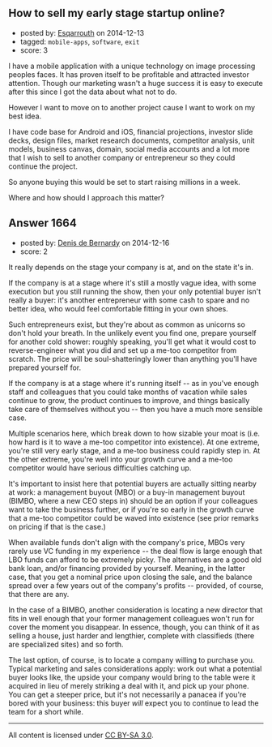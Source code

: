 ## How to sell my early stage startup online?

- posted by: [Esqarrouth](https://stackexchange.com/users/3055586/esqarrouth) on 2014-12-13
- tagged: `mobile-apps`, `software`, `exit`
- score: 3

I have a mobile application with a unique technology on image processing peoples faces. It has proven itself to be profitable and attracted investor attention. Though our marketing wasn't a huge success it is easy to execute after this since I got the data about what not to do.

However I want to move on to another project cause I want to work on my best idea.

I have code base for Android and iOS, financial projections, investor slide decks, design files, market research documents, competitor analysis, unit models, business canvas, domain, social media accounts and a lot more that I wish to sell to another company or entrepreneur so they could continue the project.

So anyone buying this would be set to start raising millions in a week. 

Where and how should I approach this matter?


## Answer 1664

- posted by: [Denis de Bernardy](https://stackexchange.com/users/182468/denis-de-bernardy) on 2014-12-16
- score: 2

It really depends on the stage your company is at, and on the state it's in.

If the company is at a stage where it's still a mostly vague idea, with some execution but you still running the show, then your only potential buyer isn't really a buyer: it's another entrepreneur with some cash to spare and no better idea, who would feel comfortable fitting in your own shoes.

Such entrepreneurs exist, but they're about as common as unicorns so don't hold your breath. In the unlikely event you find one, prepare yourself for another cold shower: roughly speaking, you'll get what it would cost to reverse-engineer what you did and set up a me-too competitor from scratch. The price will be soul-shatteringly lower than anything you'll have prepared yourself for.

If the company is at a stage where it's running itself -- as in you've enough staff and colleagues that you could take months of vacation while sales continue to grow, the product continues to improve, and things basically take care of themselves without you -- then you have a much more sensible case.

Multiple scenarios here, which break down to how sizable your moat is (i.e. how hard is it to wave a me-too competitor into existence). At one extreme, you're still very early stage, and a me-too business could rapidly step in. At the other extreme, you're well into your growth curve and a me-too competitor would have serious difficulties catching up.

It's important to insist here that potential buyers are actually sitting nearby at work: a management buyout (MBO) or a buy-in management buyout (BIMBO, where a new CEO steps in) should be an option if your colleagues want to take the business further, or if you're so early in the growth curve that a me-too competitor could be waved into existence (see prior remarks on pricing if that is the case.)

When available funds don't align with the company's price, MBOs very rarely use VC funding in my experience -- the deal flow is large enough that LBO funds can afford to be extremely picky. The alternatives are a good old bank loan, and/or financing provided by yourself. Meaning, in the latter case, that you get a nominal price upon closing the sale, and the balance spread over a few years out of the company's profits -- provided, of course, that there are any.

In the case of a BIMBO, another consideration is locating a new director that fits in well enough that your former management colleagues won't run for cover the moment you disappear. In essence, though, you can think of it as selling a house, just harder and lengthier, complete with classifieds (there are specialized sites) and so forth.

The last option, of course, is to locate a company willing to purchase you. Typical marketing and sales considerations apply: work out what a potential buyer looks like, the upside your company would bring to the table were it acquired in lieu of merely striking a deal with it, and pick up your phone. You can get a steeper price, but it's not necessarily a panacea if you're bored with your business: this buyer *will* expect you to continue to lead the team for a short while.



---

All content is licensed under [CC BY-SA 3.0](https://creativecommons.org/licenses/by-sa/3.0/).
